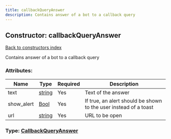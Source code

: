 ```yaml
---
title: callbackQueryAnswer
description: Contains answer of a bot to a callback query
---
```

## Constructor: callbackQueryAnswer  
[Back to constructors index](index.md)



Contains answer of a bot to a callback query

### Attributes:

| Name     |    Type       | Required | Description |
|----------|---------------|----------|-------------|
|text|[string](../types/string.md) | Yes|Text of the answer|
|show\_alert|[Bool](../types/Bool.md) | Yes|If true, an alert should be shown to the user instead of a toast|
|url|[string](../types/string.md) | Yes|URL to be open|



### Type: [CallbackQueryAnswer](../types/CallbackQueryAnswer.md)


